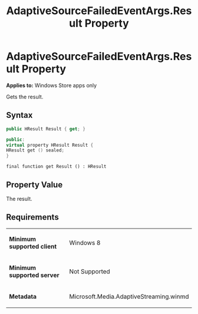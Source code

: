 ﻿---
title: AdaptiveSourceFailedEventArgs.Result Property
TOCTitle: Result Property
ms:assetid: 1db67e50-ed22-4cc4-8037-b9377b786920
ms:mtpsurl: https://msdn.microsoft.com/en-us/library/JJ822693(v=VS.90)
ms:contentKeyID: 50079448
ms.date: 11/19/2012
mtps_version: v=VS.90
dev_langs:
- csharp
- c++
- jscript
---

# AdaptiveSourceFailedEventArgs.Result Property

**Applies to:** Windows Store apps only

Gets the result.

## Syntax

``` csharp
public HResult Result { get; }
```

``` c++
public:
virtual property HResult Result {
HResult get () sealed;
}
```

``` jscript
final function get Result () : HResult
```

## Property Value

The result.

## Requirements

<table>
<colgroup>
<col style="width: 50%" />
<col style="width: 50%" />
</colgroup>
<tbody>
<tr class="odd">
<td><p><strong>Minimum supported client</strong></p></td>
<td><p>Windows 8</p></td>
</tr>
<tr class="even">
<td><p><strong>Minimum supported server</strong></p></td>
<td><p>Not Supported</p></td>
</tr>
<tr class="odd">
<td><p><strong>Metadata</strong></p></td>
<td><p>Microsoft.Media.AdaptiveStreaming.winmd</p></td>
</tr>
</tbody>
</table>

